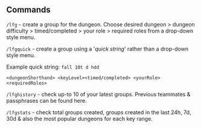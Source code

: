 ## Commands

`/lfg` - create a group for the dungeon. Choose desired dungeon > dungeon difficulty > timed/completed > your role >
required roles from a drop-down style menu.

`/lfgquick` - create a group using a '_quick string_' rather than a drop-down style menu.

Example quick string: `fall 10t d hdd`

    <dungeonShorthand> <keyLevel><timed/completed> <yourRole><requiredRoles>

`/lfghistory` - check up-to 10 of your latest groups. Previous teammates & passphrases can be found here.

`/lfgstats` - check total groups created, groups created in the last 24h, 7d, 30d & also the most popular dungeons for
each key range.

